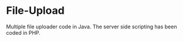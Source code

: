 File-Upload
===========

Multiple file uploader code in Java. The server side scripting has been coded in PHP.
